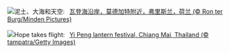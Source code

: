 ![](https://www.bing.com/th?id=OHR.FrieslandNetherlands_ZH-CN5952456898_UHD.jpg&w=1000)泥土、大海和天空:&nbsp;&ensp;[瓦登海沿岸，莫德加特附近，弗里斯兰，荷兰 (© Ron ter Burg/Minden Pictures)](https://www.bing.com/th?id=OHR.FrieslandNetherlands_ZH-CN5952456898_UHD.jpg)
<br><br/>
![](https://www.bing.com/th?id=OHR.YiPengLanterns_EN-US2889801198_UHD.jpg&w=1000)Hope takes flight:&nbsp;&ensp;[Yi Peng lantern festival, Chiang Mai, Thailand (© tampatra/Getty Images)](https://www.bing.com/th?id=OHR.YiPengLanterns_EN-US2889801198_UHD.jpg)
<br><br/>
